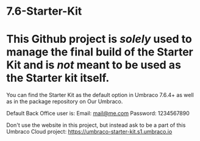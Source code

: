 # 7.6-Starter-Kit

# This Github project is _solely_ used to manage the final build of the Starter Kit and is _not_ meant to be used as the Starter kit itself.

You can find the Starter Kit as the default option in Umbraco 7.6.4+ as well as in the package repository on Our Umbraco.

Default Back Office user is:
Email: 	mail@me.com
Password: 1234567890

Don't use the website in this project, but instead ask to be a part of this Umbraco Cloud project:
https://umbraco-starter-kit.s1.umbraco.io
